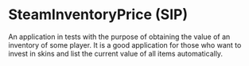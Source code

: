 # SteamInventoryPrice (SIP)
An application in tests with the purpose of obtaining the value of an inventory of some player.
It is a good application for those who want to invest in skins and list the current value of all items automatically.
